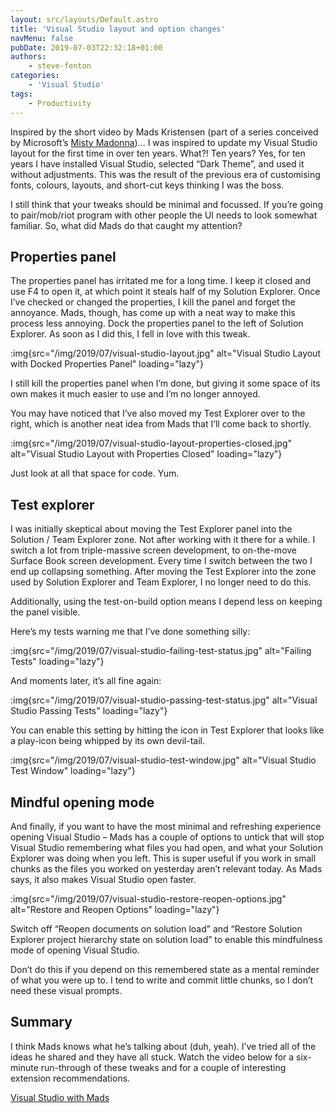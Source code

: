 ```yaml
---
layout: src/layouts/Default.astro
title: 'Visual Studio layout and option changes'
navMenu: false
pubDate: 2019-07-03T22:32:18+01:00
authors:
    - steve-fenton
categories:
    - 'Visual Studio'
tags:
    - Productivity
---
```


Inspired by the short video by Mads Kristensen (part of a series conceived by Microsoft’s [Misty Madonna](https://twitter.com/mistymadonna))… I was inspired to update my Visual Studio layout for the first time in over ten years. What?! Ten years? Yes, for ten years I have installed Visual Studio, selected “Dark Theme”, and used it without adjustments. This was the result of the previous era of customising fonts, colours, layouts, and short-cut keys thinking I was the boss.

I still think that your tweaks should be minimal and focussed. If you’re going to pair/mob/riot program with other people the UI needs to look somewhat familiar. So, what did Mads do that caught my attention?

## Properties panel

The properties panel has irritated me for a long time. I keep it closed and use F4 to open it, at which point it steals half of my Solution Explorer. Once I’ve checked or changed the properties, I kill the panel and forget the annoyance. Mads, though, has come up with a neat way to make this process less annoying. Dock the properties panel to the left of Solution Explorer. As soon as I did this, I fell in love with this tweak.

:img{src="/img/2019/07/visual-studio-layout.jpg" alt="Visual Studio Layout with Docked Properties Panel" loading="lazy"}

I still kill the properties panel when I’m done, but giving it some space of its own makes it much easier to use and I’m no longer annoyed.

You may have noticed that I’ve also moved my Test Explorer over to the right, which is another neat idea from Mads that I’ll come back to shortly.

:img{src="/img/2019/07/visual-studio-layout-properties-closed.jpg" alt="Visual Studio Layout with Properties Closed" loading="lazy"}

Just look at all that space for code. Yum.

## Test explorer

I was initially skeptical about moving the Test Explorer panel into the Solution / Team Explorer zone. Not after working with it there for a while. I switch a lot from triple-massive screen development, to on-the-move Surface Book screen development. Every time I switch between the two I end up collapsing something. After moving the Test Explorer into the zone used by Solution Explorer and Team Explorer, I no longer need to do this.

Additionally, using the test-on-build option means I depend less on keeping the panel visible.

Here’s my tests warning me that I’ve done something silly:

:img{src="/img/2019/07/visual-studio-failing-test-status.jpg" alt="Failing Tests" loading="lazy"}

And moments later, it’s all fine again:

:img{src="/img/2019/07/visual-studio-passing-test-status.jpg" alt="Visual Studio Passing Tests" loading="lazy"}

You can enable this setting by hitting the icon in Test Explorer that looks like a play-icon being whipped by its own devil-tail.

:img{src="/img/2019/07/visual-studio-test-window.jpg" alt="Visual Studio Test Window" loading="lazy"}

## Mindful opening mode

And finally, if you want to have the most minimal and refreshing experience opening Visual Studio – Mads has a couple of options to untick that will stop Visual Studio remembering what files you had open, and what your Solution Explorer was doing when you left. This is super useful if you work in small chunks as the files you worked on yesterday aren’t relevant today. As Mads says, it also makes Visual Studio open faster.

:img{src="/img/2019/07/visual-studio-restore-reopen-options.jpg" alt="Restore and Reopen Options" loading="lazy"}

Switch off “Reopen documents on solution load” and “Restore Solution Explorer project hierarchy state on solution load” to enable this mindfulness mode of opening Visual Studio.

Don’t do this if you depend on this remembered state as a mental reminder of what you were up to. I tend to write and commit little chunks, so I don’t need these visual prompts.

## Summary

I think Mads knows what he’s talking about (duh, yeah). I’ve tried all of the ideas he shared and they have all stuck. Watch the video below for a six-minute run-through of these tweaks and for a couple of interesting extension recommendations.

[Visual Studio with Mads](https://www.youtube.com/watch?v=M2HViJ2zVOE)